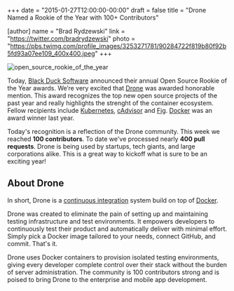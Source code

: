 +++
date = "2015-01-27T12:00:00-00:00"
draft = false
title = "Drone Named a Rookie of the Year with 100+ Contributors"

[author]
  name = "Brad Rydzewski"
  link = "https://twitter.com/bradrydzewski"
  photo = "https://pbs.twimg.com/profile_images/3253271781/90284722f819b80f92b5fd93a07ee109_400x400.jpeg"
+++

![open_source_rookie_of_the_year](/images/Rookie_Award_2014_HM.png)

Today, [Black Duck Software](https://www.blackducksoftware.com/open-source-rookies) announced their annual Open Source Rookie of the Year awards. We’re very excited that [Drone](https://github.com/drone/drone) was awarded honorable mention. This award recognizes the top new open source projects of the past year and really highlights the strenght of the container ecosystem. Fellow recipients include [Kubernetes](https://github.com/googlecloudplatform/kubernetes), [cAdvisor](https://github.com/google/cadvisor) and [Fig](https://github.com/docker/fig). [Docker](https://github.com/docker/docker) was an award winner last year.

Today's recognition is a reflection of the Drone community. This week we reached **100 contributors**. To date we've processed nearly **400 pull requests**. Drone is being used by startups, tech giants, and large corporations alike. This is a great way to kickoff what is sure to be an exciting year!

## About Drone

In short, Drone is a [continuous integration](http://en.wikipedia.org/wiki/Continuous_integration) system build on top of [Docker](http://docker.io/).

Drone was created to eliminate the pain of setting up and maintaining testing infrastructure and test environments. It empowers developers to continuously test their product and automatically deliver with minimal effort. Simply pick a Docker image tailored to your needs, connect GitHub, and commit. That's it.

Drone uses Docker containers to provision isolated testing environments, giving every developer complete control over their stack without the burden of server administration. The community is 100 contributors strong and is poised to bring Drone to the enterprise and mobile app development.